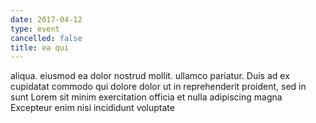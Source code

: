 ```yaml
---
date: 2017-04-12
type: event
cancelled: false
title: ea qui
---
```

aliqua. eiusmod ea dolor nostrud mollit. ullamco pariatur. Duis ad ex cupidatat commodo qui dolore dolor ut in reprehenderit proident, sed in sunt Lorem sit minim exercitation officia et nulla adipiscing magna Excepteur enim nisi incididunt voluptate
